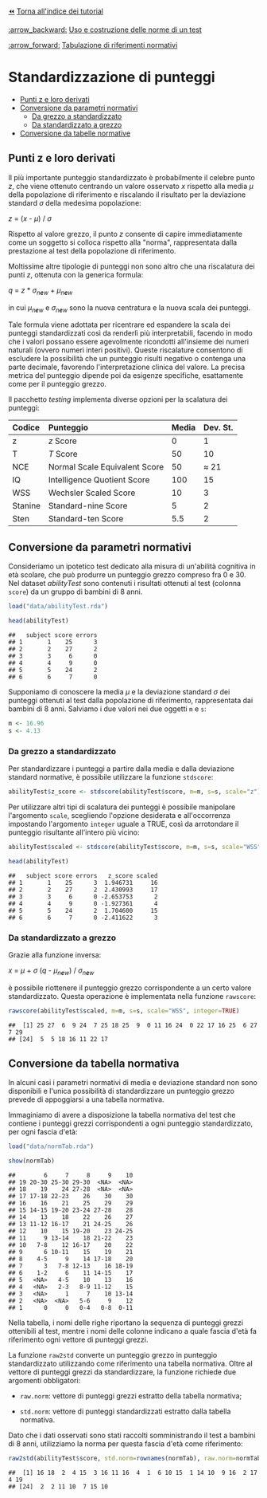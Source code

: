 [:rewind:](index.md) [Torna all'indice dei tutorial](index.md)

[:arrow\_backward:](norms0.md) [Uso e costruzione delle norme di un test](norms0.md)

[:arrow\_forward:](norms2.md) [Tabulazione di riferimenti normativi](norms2.md)

Standardizzazione di punteggi
=============================

-   [Punti z e loro derivati](#punti-z-e-loro-derivati)
-   [Conversione da parametri normativi](#conversione-da-parametri-normativi)
    -   [Da grezzo a standardizzato](#da-grezzo-a-standardizzato)
    -   [Da standardizzato a grezzo](#da-standardizzato-a-grezzo)
-   [Conversione da tabelle normative](#conversione-da-tabelle-normative)

Punti z e loro derivati
-----------------------

Il più importante punteggio standardizzato è probabilmente il celebre punto *z*, che viene ottenuto centrando un valore osservato *x* rispetto alla media *μ* della popolazione di riferimento e riscalando il risultato per la deviazione standard *σ* della medesima popolazione:

*z* = (*x* - *μ*) / *σ*

Rispetto al valore grezzo, il punto *z* consente di capire immediatamente come un soggetto si colloca rispetto alla "norma", rappresentata dalla prestazione al test della popolazione di riferimento.

Moltissime altre tipologie di punteggi non sono altro che una riscalatura dei punti *z*, ottenuta con la generica formula:

*q* = *z* \* *σ*<sub>*n**e**w*</sub> + *μ*<sub>*n**e**w*</sub>

in cui *μ*<sub>*n**e**w*</sub> e *σ*<sub>*n**e**w*</sub> sono la nuova centratura e la nuova scala dei punteggi.

Tale formula viene adottata per ricentrare ed espandere la scala dei punteggi standardizzati così da renderlì più interpretabili, facendo in modo che i valori possano essere agevolmente ricondotti all'insieme dei numeri naturali (ovvero numeri interi positivi). Queste riscalature consentono di escludere la possibilità che un punteggio risulti negativo o contenga una parte decimale, favorendo l'interpretazione clinica del valore. La precisa metrica del punteggio dipende poi da esigenze specifiche, esattamente come per il punteggio grezzo.

Il pacchetto *testing* implementa diverse opzioni per la scalatura dei punteggi:

| Codice  | Punteggio                     | Media | Dev. St. |
|:--------|:------------------------------|:------|:---------|
| z       | *z* Score                     | 0     | 1        |
| T       | *T* Score                     | 50    | 10       |
| NCE     | Normal Scale Equivalent Score | 50    | ≈ 21     |
| IQ      | Intelligence Quotient Score   | 100   | 15       |
| WSS     | Wechsler Scaled Score         | 10    | 3        |
| Stanine | Standard-nine Score           | 5     | 2        |
| Sten    | Standard-ten Score            | 5.5   | 2        |

Conversione da parametri normativi
----------------------------------

Consideriamo un ipotetico test dedicato alla misura di un'abilità cognitiva in età scolare, che può produrre un punteggio grezzo compreso fra 0 e 30. Nel dataset *abilityTest* sono contenuti i risultati ottenuti al test (colonna `score`) da un gruppo di bambini di 8 anni.

``` r
load("data/abilityTest.rda")
```

``` r
head(abilityTest)
```

    ##   subject score errors
    ## 1       1    25      3
    ## 2       2    27      2
    ## 3       3     6      0
    ## 4       4     9      0
    ## 5       5    24      2
    ## 6       6     7      0

Supponiamo di conoscere la media *μ* e la deviazione standard *σ* dei punteggi ottenuti al test dalla popolazione di riferimento, rappresentata dai bambini di 8 anni. Salviamo i due valori nei due oggetti `m` e `s`:

``` r
m <- 16.96
s <- 4.13
```

### Da grezzo a standardizzato

Per standardizzare i punteggi a partire dalla media e dalla deviazione standard normative, è possibile utilizzare la funzione `stdscore`:

``` r
abilityTest$z_score <- stdscore(abilityTest$score, m=m, s=s, scale="z")
```

Per utilizzare altri tipi di scalatura dei punteggi è possibile manipolare l'argomento `scale`, scegliendo l'opzione desiderata e all'occorrenza impostando l'argomento `integer` uguale a TRUE, così da arrotondare il punteggio risultante all'intero più vicino:

``` r
abilityTest$scaled <- stdscore(abilityTest$score, m=m, s=s, scale="WSS", integer=TRUE)
```

``` r
head(abilityTest)
```

    ##   subject score errors   z_score scaled
    ## 1       1    25      3  1.946731     16
    ## 2       2    27      2  2.430993     17
    ## 3       3     6      0 -2.653753      2
    ## 4       4     9      0 -1.927361      4
    ## 5       5    24      2  1.704600     15
    ## 6       6     7      0 -2.411622      3

### Da standardizzato a grezzo

Grazie alla funzione inversa:

*x* = *μ* + *σ* (*q* - *μ*<sub>*n**e**w*</sub>) / *σ*<sub>*n**e**w*</sub>

è possibile riottenere il punteggio grezzo corrispondente a un certo valore standardizzato. Questa operazione è implementata nella funzione `rawscore`:

``` r
rawscore(abilityTest$scaled, m=m, s=s, scale="WSS", integer=TRUE)
```

    ##  [1] 25 27  6  9 24  7 25 18 25  9  0 11 16 24  0 22 17 16 25  6 27  7 29
    ## [24]  5  5 18 16 11 22 17

Conversione da tabella normativa
--------------------------------

In alcuni casi i parametri normativi di media e deviazione standard non sono disponibili e l'unica possibilità di standardizzare un punteggio grezzo prevede di appoggiarsi a una tabella normativa.

Immaginiamo di avere a disposizione la tabella normativa del test che contiene i punteggi grezzi corrispondenti a ogni punteggio standardizzato, per ogni fascia d'età:

``` r
load("data/normTab.rda")
```

``` r
show(normTab)
```

    ##        6     7     8     9    10
    ## 19 20-30 25-30 29-30  <NA>  <NA>
    ## 18    19    24 27-28  <NA>  <NA>
    ## 17 17-18 22-23    26    30    30
    ## 16    16    21    25    29    29
    ## 15 14-15 19-20 23-24 27-28    28
    ## 14    13    18    22    26    27
    ## 13 11-12 16-17    21 24-25    26
    ## 12    10    15 19-20    23 24-25
    ## 11     9 13-14    18 21-22    23
    ## 10   7-8    12 16-17    20    22
    ## 9      6 10-11    15    19    21
    ## 8    4-5     9    14 17-18    20
    ## 7      3   7-8 12-13    16 18-19
    ## 6    1-2     6    11 14-15    17
    ## 5   <NA>   4-5    10    13    16
    ## 4   <NA>   2-3   8-9 11-12    15
    ## 3   <NA>     1     7    10 13-14
    ## 2   <NA>  <NA>   5-6     9    12
    ## 1      0     0   0-4   0-8  0-11

Nella tabella, i nomi delle righe riportano la sequenza di punteggi grezzi ottenibili al test, mentre i nomi delle colonne indicano a quale fascia d'età fa riferimento ogni vettore di punteggi grezzi.

La funzione `raw2std` converte un punteggio grezzo in punteggio standardizzato utilizzando come riferimento una tabella normativa. Oltre al vettore di punteggi grezzi da standardizzare, la funzione richiede due argomenti obbligatori:

-   `raw.norm`: vettore di punteggi grezzi estratto della tabella normativa;

-   `std.norm`: vettore di punteggi standardizzati estratto dalla tabella normativa.

Dato che i dati osservati sono stati raccolti somministrando il test a bambini di 8 anni, utilizziamo la norma per questa fascia d'età come riferimento:

``` r
raw2std(abilityTest$score, std.norm=rownames(normTab), raw.norm=normTab[,"8"])
```

    ##  [1] 16 18  2  4 15  3 16 11 16  4  1  6 10 15  1 14 10  9 16  2 17  4 19
    ## [24]  2  2 11 10  7 15 10
